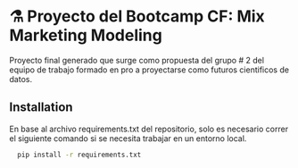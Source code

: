 
# ⚗️ Proyecto del Bootcamp CF: Mix Marketing Modeling

Proyecto final generado que surge como propuesta del grupo # 2 del equipo de trabajo formado en pro a proyectarse como futuros cientificos de datos.




## Installation

En base al archivo requirements.txt del repositorio, solo es necesario correr el siguiente comando si se necesita trabajar en un entorno local.

```bash
  pip install -r requirements.txt
```
    